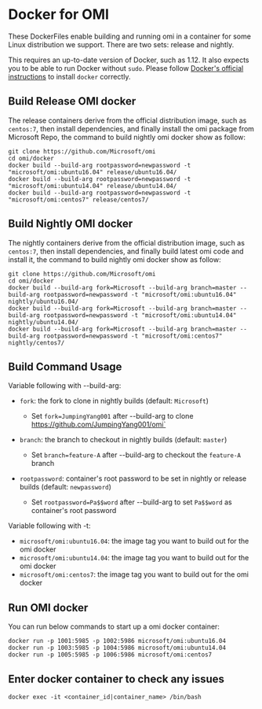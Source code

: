 Docker for OMI
======

These DockerFiles enable building and running omi in a container for some Linux distribution we support.
There are two sets: release and nightly.

This requires an up-to-date version of Docker, such as 1.12.
It also expects you to be able to run Docker without `sudo`.
Please follow [Docker's official instructions][install] to install `docker` correctly.

[install]: https://docs.docker.com/engine/installation/

Build Release OMI docker
-------

The release containers derive from the official distribution image,
such as `centos:7`, then install dependencies,
and finally install the omi package from Microsoft Repo, the command to build nightly omi docker show as follow:

```
git clone https://github.com/Microsoft/omi
cd omi/docker
docker build --build-arg rootpassword=newpassword -t "microsoft/omi:ubuntu16.04" release/ubuntu16.04/
docker build --build-arg rootpassword=newpassword -t "microsoft/omi:ubuntu14.04" release/ubuntu14.04/
docker build --build-arg rootpassword=newpassword -t "microsoft/omi:centos7" release/centos7/
```

Build Nightly OMI docker
-------

The nightly containers derive from the official distribution image,
such as `centos:7`, then install dependencies,
and finally build latest omi code and install it, the command to build nightly omi docker show as follow:

```
git clone https://github.com/Microsoft/omi
cd omi/docker
docker build --build-arg fork=Microsoft --build-arg branch=master --build-arg rootpassword=newpassword -t "microsoft/omi:ubuntu16.04" nightly/ubuntu16.04/
docker build --build-arg fork=Microsoft --build-arg branch=master --build-arg rootpassword=newpassword -t "microsoft/omi:ubuntu14.04" nightly/ubuntu14.04/
docker build --build-arg fork=Microsoft --build-arg branch=master --build-arg rootpassword=newpassword -t "microsoft/omi:centos7" nightly/centos7/
```

Build Command Usage
-------

Variable following with --build-arg:
* `fork`: the fork to clone in nightly builds (default: `Microsoft`)
  * Set `fork=JumpingYang001` after --build-arg to clone https://github.com/JumpingYang001/omi`

* `branch`: the branch to checkout in nightly builds (default: `master`)
  * Set `branch=feature-A` after --build-arg to checkout the `feature-A` branch
  
* `rootpassword`: container's root password to be set in nightly or release builds (default: `newpassword`)
  * Set `rootpassword=Pa$$word` after --build-arg to set `Pa$$word` as container's root password

Variable following with -t:
* `microsoft/omi:ubuntu16.04`: the image tag you want to build out for the omi docker
* `microsoft/omi:ubuntu14.04`: the image tag you want to build out for the omi docker
* `microsoft/omi:centos7`: the image tag you want to build out for the omi docker

Run OMI docker
-------

You can run below commands to start up a omi docker container:

```
docker run -p 1001:5985 -p 1002:5986 microsoft/omi:ubuntu16.04
docker run -p 1003:5985 -p 1004:5986 microsoft/omi:ubuntu14.04
docker run -p 1005:5985 -p 1006:5986 microsoft/omi:centos7
```

Enter docker container to check any issues
-------

```
docker exec -it <container_id|container_name> /bin/bash
```
